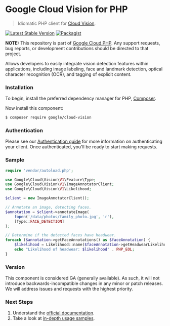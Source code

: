 # Google Cloud Vision for PHP

> Idiomatic PHP client for [Cloud Vision](https://cloud.google.com/vision/).

[![Latest Stable Version](https://poser.pugx.org/google/cloud-vision/v/stable)](https://packagist.org/packages/google/cloud-vision) [![Packagist](https://img.shields.io/packagist/dm/google/cloud-vision.svg)](https://packagist.org/packages/google/cloud-vision)

**NOTE:** This repository is part of [Google Cloud PHP](https://github.com/googleapis/google-cloud-php). Any
support requests, bug reports, or development contributions should be directed to
that project.

Allows developers to easily integrate vision detection features within applications, including image labeling, face and
landmark detection, optical character recognition (OCR), and tagging of explicit content.

### Installation

To begin, install the preferred dependency manager for PHP, [Composer](https://getcomposer.org/).

Now install this component:

```sh
$ composer require google/cloud-vision
```

### Authentication

Please see our [Authentication guide](https://github.com/googleapis/google-cloud-php/blob/main/AUTHENTICATION.md) for more information
on authenticating your client. Once authenticated, you'll be ready to start making requests.

### Sample

```php
require 'vendor/autoload.php';

use Google\Cloud\Vision\V1\Feature\Type;
use Google\Cloud\Vision\V1\ImageAnnotatorClient;
use Google\Cloud\Vision\V1\Likelihood;

$client = new ImageAnnotatorClient();

// Annotate an image, detecting faces.
$annotation = $client->annotateImage(
    fopen('/data/photos/family_photo.jpg', 'r'),
    [Type::FACE_DETECTION]
);

// Determine if the detected faces have headwear.
foreach ($annotation->getFaceAnnotations() as $faceAnnotation) {
	$likelihood = Likelihood::name($faceAnnotation->getHeadwearLikelihood());
    echo "Likelihood of headwear: $likelihood" . PHP_EOL;
}
```

### Version

This component is considered GA (generally available). As such, it will not introduce backwards-incompatible changes in
any minor or patch releases. We will address issues and requests with the highest priority.

### Next Steps

1. Understand the [official documentation](https://cloud.google.com/vision/docs/).
2. Take a look at [in-depth usage samples](https://github.com/GoogleCloudPlatform/php-docs-samples/tree/master/vision/).

